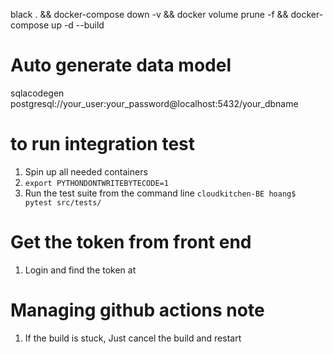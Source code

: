 black . && docker-compose down -v && docker volume prune -f  && docker-compose up -d --build

# Auto generate data model
sqlacodegen postgresql://your_user:your_password@localhost:5432/your_dbname

# to run integration test
1. Spin up all needed containers
2. `export PYTHONDONTWRITEBYTECODE=1`
3. Run the test suite from the command line `cloudkitchen-BE hoang$ pytest src/tests/`

# Get the token from front end
1. Login and find the token at 


# Managing github actions note
1. If the build is stuck, Just  cancel the build and restart